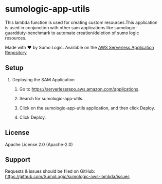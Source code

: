 # sumologic-app-utils

This lambda function is used for creating custom resources.This application is used in conjunction with other sam applications like sumologic-guardduty-benchmark to automate creation/deletion of sumo logic resources.


Made with ❤️ by Sumo Logic. Available on the [AWS Serverless Application Repository](https://aws.amazon.com/serverless)



## Setup

1. Deploying the SAM Application
    1. Go to https://serverlessrepo.aws.amazon.com/applications.
    2. Search for sumologic-app-utils.
    3. Click on the sumologic-app-utils application, and then click Deploy.

    4. Click Deploy.


## License

Apache License 2.0 (Apache-2.0)


## Support
Requests & issues should be filed on GitHub: https://github.com/SumoLogic/sumologic-aws-lambda/issues

